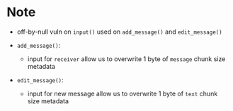 # Note

- off-by-null vuln on `input()` used on `add_message()` and `edit_message()`
- `add_message()`:
  - input for `receiver` allow us to overwrite 1 byte of `message` chunk size metadata

- `edit_message()`:
  - input for new message allow us to overwrite 1 byte of `text` chunk size metadata
